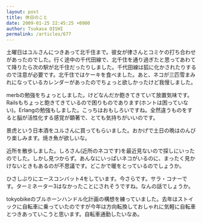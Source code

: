```yaml
---
layout: post
title: 休日のこと
date: 2009-01-25 22:45:25 +0900
author: Tsukasa OISHI
permalink: /articles/677
---
```


土曜日はユルさんにつきあって北千住まで。彼女が律さんとコミケの打ち合わせがあったのでした。行く途中の千代田線で、北千住を通り過ぎたと思ってあわてて降りたら次の駅が北千住だったりしました。千代田線は狐に化かされたりするので注意が必要です。北千住ではケーキを食べました。あと、ネコが三匹雪まみれになっているカレンダーがあったのでちょっと欲しかったけど我慢しました。

merbの勉強をちょっとしました。けどなんだか飽きてきていて放置気味です。Railsもちょっと飽きてきているので困りものであります(ホントは困っていない)。Erlangの勉強もしました。こっちはおもしろいですね。全然違うものをすると脳が活性化する感覚が顕著で、とても気持ちがいいのです。

景虎という日本酒をユルさんに買ってもらいました。おかげで土日の晩はのんびり楽しみます。焼き魚が欲しいな。

近所を散歩しました。しろさん(近所のネコです)を最近見ないので探しにいったのでした。しかし見つからず。あんなにいっぱいネコがいるのに、まったく見かけないときもあるのが不思議です。どこかで暖をとっているのでしょうか。

ひさしぶりにエースコンバット4をしています。今さらです。サラ・コナーです。ターミネーター3はなかったことにされそうですね。なんの話でしょうか。

tokyobikeのブルホーンハンドル化計画の構想を練っていました。去年はストイックに自転車に乗っていたのですが今年は方向転換しておしゃれに気軽に自転車とつきあっていこうと思います。自転車通勤したいなあ。

